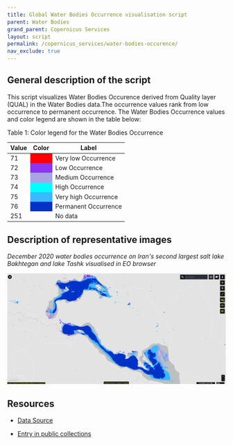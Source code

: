 ```yaml
---
title: Global Water Bodies Occurrence visualisation script
parent: Water Bodies
grand_parent: Copernicus Services
layout: script
permalink: /copernicus_services/water-bodies-occurence/
nav_exclude: true
---
```



## General description of the script  
This script visualizes Water Bodies Occurence  derived from Quality layer (QUAL) in the Water Bodies data.The occurrence values rank from low occurrence to permanent occurrence. The Water Bodies Occurrence values and color legend are shown in the table below:
 
Table 1: Color legend for the Water Bodies Occurrence
<table>
  <thead>
    <tr>
      <th>Value</th>
      <th>Color</th>
	    <th>Label</th>
    </tr>
  </thead>
  <tbody>
    <tr>
      <td>71 </td>
      <td style="background-color:#ff0000"></td>
	    <td> Very low Occurrence </td>
    </tr>
    <tr>
      <td>72</td>
      <td style="background-color:#8e35ef"></td>
	    <td> Low Occurrence </td>
    </tr>
    <tr>
      <td>73</td>
      <td style="background-color:#a6a6e6"></td>
	    <td>  Medium Occurrence </td>
    </tr>
    <tr>
      <td>74</td>
      <td style="background-color:#00ffff" ></td>
	    <td>  High Occurrence </td>
    </tr>
    <tr>
      <td>75</td>
      <td style="background-color:#3bb9ff" ></td>
	    <td> Very high Occurrence </td>
    </tr>
    <tr>
      <td>76</td>
      <td style="background-color:#0032c8"></td>
	    <td> Permanent Occurrence </td>
    </tr>  
    <tr>
      <td>251</td>
      <td></td>
	    <td> No data </td>
    </tr>
  </tbody>
</table>  

## Description of representative images

*December 2020 water bodies occurrence on Iran's second largest salt lake Bakhtegan and lake Tashk visualised in EO browser*  

![Water occurrence map lake Bakhtegan and Tashk, Iran](fig/Bakhtegan-occurrence.PNG)

## Resources

- [Data Source](https://land.copernicus.vgt.vito.be/PDF/portal/Application.html#Browse;Root=514888;Collection=1000152;Time=NORMAL,NORMAL,-1,,,-1,,)

- [Entry in public collections](https://github.com/sentinel-hub/public-collections/tree/main/collections/water-bodies)
